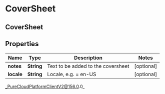 # CoverSheet

## CoverSheet

## Properties

|Name | Type | Description | Notes|
|------------ | ------------- | ------------- | -------------|
| **notes** | **String** | Text to be added to the coversheet | [optional] |
| **locale** | **String** | Locale, e.g. &#x3D; en-US | [optional] |



_PureCloudPlatformClientV2@156.0.0_
